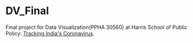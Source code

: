 # DV_Final

Final project for Data Visualization(PPHA 30560) at Harris School of Public Policy: [Tracking India's Coronavirus](https://ashutayal.github.io/DV_Final/).
